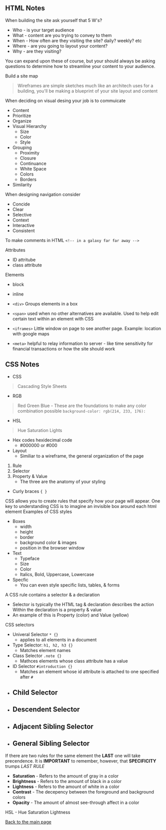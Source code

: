 ## HTML Notes

When building the site ask yourself that 5 W's?
- Who - is your target audience
- What - content are you trying to convey to them
- When - How often are they visiting the site? daily? weekly? etc
- Where - are you going to layout your content?
- Why - are they visiting?

You can expand upon these of course, but your should always be asking questions to determine how to streamline your content to your audience.

Build a site map

> Wireframes are simple sketches much like an architech uses for a building, you'll be making a blueprint of your site layout and content

When deciding on visual desing your job is to commuicate
- Content
- Prioritize
- Organize
- Visual Hierarchy
    - Size
    - Color
    - Style
- Grouping
    - Proximity
    - Closure
    - Continuance
    - White Space
    - Colors
    - Borders
- Similarity

When designing navigation consider
- Concide
- Clear
- Selective
- Context
- Interactive
- Consistent


To make comments in HTML 
`<!-- in a galaxy far far away -->`

Attributes
- ID attritube
- class attribute

Elements
- block
- inline

- `<div>` Groups elements in a box
- `<span>` used when no other alternatives are available. Used to help edit certain text within an element with CSS
- `<iframes>` Little window on page to see another page. Example: location with google maps
- `<meta>` helpful to relay information to server - like time sensitivity for financial transactions or how the site should work

## CSS Notes

- CSS
> Cascading Style Sheets
- RGB
> Red Green Blue
    - These are the foundations to make any color combination possible `background-color: rgb(214, 233, 176):`
- HSL
> Hue Saturation Lights
- Hex codes hexidecimal code 
    - #000000 or #000
- Layout
    - Similiar to a wireframe, the general organization of the page
1. Rule
2. Selector
3. Property & Value
    - The three are the anatomy of your styling
- Curly braces `{ }`

CSS allows you to create rules that specify how your page will appear.
One key to understanding CSS is to imagine an invisible box around each html element
Examples of CSS styles
- Boxes
    - width
    - height
    - border
    - background color & images
    - position in the browser window
- Text
    - Typeface
    - Size
    - Color
    - Italics, Bold, Uppercase, Lowercase
- Specfic
    - You can even style specific lists, tables, & forms

A CSS rule contains a selector & a declaration
- Selector is typically the HTML tag & declaration describes the action
Within the declaration is a property & value
- An example of this is Property (color) and Value (yellow)

CSS selectors
- Univeral Selector `* {}`
    - applies to all elements in a document
- Type Selector: `h1, h2, h3 {}`
    - Matches element names
- Class Selector `.note {}`
    - Mathces elements whose class attribute has a value
- ID Selector `#introduction {}`
    - Matches an element whose id attribute is attached to one specified after `#`
- Child Selector
    - 
- Descendent Selector
    - 
- Adjacent Sibling Selector
    - 
- General Sibling Selector
    - 

If there are two rules for the same element the **LAST** one will take precendence. It is **IMPORTANT** to remember, however, that **SPECIFICITY** trumps *LAST RULE*

- **Saturation** - Refers to the amount of gray in a color
- **Brightness** - Refers to the amount of black in a color
- **Lightness** - Refers to the amount of white in a color
- **Contrast** - The decepency between the foreground and background colors 
- **Opacity** - The amount of almost see-through affect in a color

HSL - Hue Saturation Lightness


[Back to the main page](../README.md)